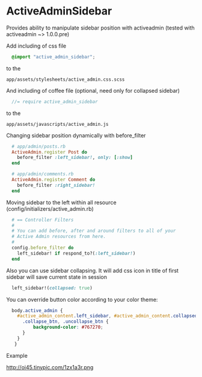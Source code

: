 # ActiveAdminSidebar

Provides ability to manipulate sidebar position with activeadmin (tested with activeadmin ~> 1.0.0.pre)


Add including of css file 

```scss
  @import "active_admin_sidebar"; 
```

to the  
``` 
app/assets/stylesheets/active_admin.css.scss 
```

And including of coffee file (optional, need only for collapsed sidebar)

```js
  //= require active_admin_sidebar
```

to the  
``` 
app/assets/javascripts/active_admin.js
```

Changing sidebar position dynamically with before_filter
```ruby
  # app/admin/posts.rb
  ActiveAdmin.register Post do
    before_filter :left_sidebar!, only: [:show]
  end

  # app/admin/comments.rb
  ActiveAdmin.register Comment do
    before_filter :right_sidebar!
  end
```


Moving sidebar to the left within all resource (config/initializers/active_admin.rb)

```ruby
  # == Controller Filters
  #
  # You can add before, after and around filters to all of your
  # Active Admin resources from here.
  #
  config.before_filter do
    left_sidebar! if respond_to?(:left_sidebar!)
  end 
```

Also you can use sidebar collapsing. It will add css icon in title of first sidebar will save current state in session
```ruby
  left_sidebar!(collapsed: true)
```
You can override button color according to your color theme:
```css
  body.active_admin {
    #active_admin_content.left_sidebar, #active_admin_content.collapsed_sidebar {
      .collapse_btn, .uncollapse_btn {
          background-color: #767270;
      }
    }
   }
```

Example

http://oi45.tinypic.com/1zx1a3r.png




